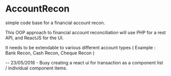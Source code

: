 # AccountRecon
simple code base for a financial account recon.

This OOP approach to financial account reconciliation will use PHP for a rest API,
and ReactJS for the UI.
 
It needs to be extendable to various different account types
( Example : Bank Recon, Cash Recon, Cheque Recon )

--
23/05/2018 - Busy creating a react ui for transaction as a component list / individual component items.
